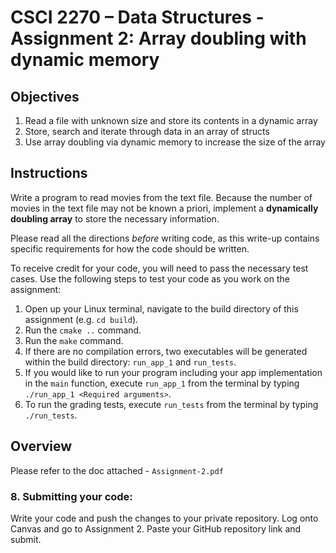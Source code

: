# CSCI 2270 – Data Structures - Assignment 2: Array doubling with dynamic memory

## Objectives

1. Read a file with unknown size and store its contents in a dynamic array
2. Store, search and iterate through data in an array of structs
3. Use array doubling via dynamic memory to increase the size of the array

## Instructions

Write a program to read movies from the text file. Because the number of movies in the text file may not be known a priori, implement a **dynamically doubling array** to store the necessary information. 

Please read all the directions *before* writing code, as this write-up contains specific
requirements for how the code should be written.

To receive credit for your code, you will need to pass the necessary test cases. Use the following steps to test your code as you work on the assignment:

 1. Open up your Linux terminal, navigate to the build directory of this assignment (e.g. `cd build`).
 2. Run the `cmake ..` command.
 3. Run the `make` command.
 4. If there are no compilation errors, two executables will be generated within the build directory: `run_app_1` and `run_tests`.
 4. If you would like to run your program including your app implementation in the `main` function, execute `run_app_1` from the terminal by typing `./run_app_1 <Required arguments>`.
 5. To run the grading tests, execute `run_tests` from the terminal by typing `./run_tests`. 

## Overview

Please refer to the doc attached - `Assignment-2.pdf`

### 8. Submitting your code:
Write your code and push the changes to your private repository. Log onto Canvas and go to Assignment 2. Paste your GitHub repository link and submit.





